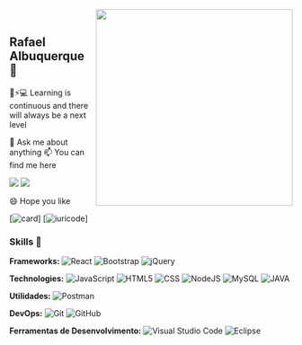 <img align="right" src="https://raw.githubusercontent.com/MicaelliMedeiros/micaellimedeiros/master/image/computer-illustration.png" width="350"/>
<br/>

## Rafael Albuquerque 👋

🤖⚡💻 Learning is continuous and there will always be a next level

💬 Ask me about anything
📫 You can find me here
<p align="left">
  <a href="rafael.albuquerque.it@gmail.com" alt="Gmail">
  <img src="https://img.shields.io/badge/-Gmail-FF0000?style=flat-square&labelColor=FF0000&logo=gmail&logoColor=white&link=rafael.albuquerque.it@gmail.com" /></a>
  <a href="[https://www.linkedin.com/in/rafaeloliveiraalbuquerque/](https://www.linkedin.com/in/rafaelalbuquerquee)" alt="Linkedin">
  <img src="https://img.shields.io/badge/-Linkedin-0e76a8?style=flat-square&logo=Linkedin&logoColor=white&link=https://www.linkedin.com/in/rafaeloliveiraalbuquerque/" /></a>
  
  😄 Hope you like

[![card](https://github-readme-stats.vercel.app/api?username=roalbuquerque&theme=tokyonight)] 
[![iuricode](https://github-readme-stats.vercel.app/api/top-langs/?username=roalbuquerque&hide=html&layout=compact&theme=tokyonight)]

### Skills 🚀
**Frameworks:**
  <img alt="React" src="https://img.shields.io/badge/react%20-%2320232a.svg?&style=for-the-badge&logo=react&logoColor=%2361DAFB"/>
  <img alt="Bootstrap" src="https://img.shields.io/badge/bootstrap%20-%23563D7C.svg?&style=for-the-badge&logo=bootstrap&logoColor=white"/>
  <img alt="jQuery" src="https://img.shields.io/badge/jquery%20-%230769AD.svg?&style=for-the-badge&logo=jquery&logoColor=white"/>
  
**Technologies:**
  ![JavaScript](https://img.shields.io/badge/-JavaScript-333333?style=flat&logo=javascript)
  ![HTML5](https://img.shields.io/badge/-HTML5-333333?style=flat&logo=HTML5)
  ![CSS](https://img.shields.io/badge/-CSS-333333?style=flat&logo=CSS3&logoColor=1572B6)
  ![NodeJS](https://img.shields.io/badge/Node.js-43853D?style=for-the-badge&logo=node.js&logoColor=white)
  ![MySQL](https://img.shields.io/badge/-MySQL-333333?style=flat&logo=mysql)
  ![JAVA](https://img.shields.io/badge/-Java-333355?style=flat&logo=Java)
  
**Utilidades:**
  ![Postman](https://img.shields.io/badge/-Postman-333333?style=flat&logo=postman)
  
**DevOps:**
  ![Git](https://img.shields.io/badge/-Git-333333?style=flat&logo=git)
  ![GitHub](https://img.shields.io/badge/-GitHub-333333?style=flat&logo=github)

**Ferramentas de Desenvolvimento:**
  ![Visual Studio Code](https://img.shields.io/badge/-Visual%20Studio%20Code-333333?style=flat&logo=visual-studio-code&logoColor=007ACC)
  ![Eclipse](https://img.shields.io/badge/-Eclipse-333355?style=flat&logo=Eclipse)
<br/>

